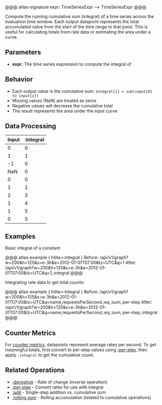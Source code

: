@@@ atlas-signature
expr: TimeSeriesExpr
-->
TimeSeriesExpr
@@@

Compute the running cumulative sum (integral) of a time series across the evaluation time window.
Each output datapoint represents the total accumulated value from the start of the time range
to that point. This is useful for calculating totals from rate data or estimating the area
under a curve.

## Parameters

* **expr**: The time series expression to compute the integral of

## Behavior

- Each output value is the cumulative sum: `integral[i] = sum(input[0] to input[i])`
- Missing values (NaN) are treated as zeros
- Negative values will decrease the cumulative total
- The result represents the area under the input curve

## Data Processing

| Input | :integral |
|-------|-----------|
| 0     | 0         |
| 1     | 1         |
| -1    | 0         |
| NaN   | 0         |
| 0     | 0         |
| 1     | 1         |
| 2     | 3         |
| 1     | 4         |
| 1     | 5         |
| 0     | 5         |

## Examples

Basic integral of a constant:

@@@ atlas-example { hilite=:integral }
Before: /api/v1/graph?w=200&h=125&s=e-3h&e=2012-01-01T07:00&tz=UTC&q=1
After: /api/v1/graph?w=200&h=125&s=e-3h&e=2012-01-01T07:00&tz=UTC&q=1,:integral
@@@

Integrating rate data to get total counts:

@@@ atlas-example { hilite=:integral }
Before: /api/v1/graph?w=200&h=125&s=e-3h&e=2012-01-01T07:00&tz=UTC&q=name,requestsPerSecond,:eq,:sum,:per-step
After: /api/v1/graph?w=200&h=125&s=e-3h&e=2012-01-01T07:00&tz=UTC&q=name,requestsPerSecond,:eq,:sum,:per-step,:integral
@@@

## Counter Metrics

For [counter metrics](../../spectator/core/meters/counter.md), datapoints represent average
rates per second. To get meaningful totals, first convert to per-step values using
[:per-step](per-step.md), then apply `:integral` to get the cumulative count.

## Related Operations

* [:derivative](derivative.md) - Rate of change (inverse operation)
* [:per-step](per-step.md) - Convert rates for use with integral
* [:add](add.md) - Single-step addition vs. cumulative sum
* [:rolling-sum](rolling-sum.md) - Rolling accumulation (related to cumulative operations)